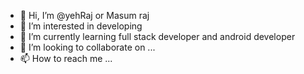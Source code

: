 - 👋 Hi, I’m @yehRaj or Masum raj
- 👀 I’m interested in developing
- 🌱 I’m currently learning full stack developer and android developer
- 💞️ I’m looking to collaborate on ...
- 📫 How to reach me ...

<!---
yehRaj/yehRaj is a ✨ special ✨ repository because its `README.md` (this file) appears on your GitHub profile.
You can click the Preview link to take a look at your changes.
--->
